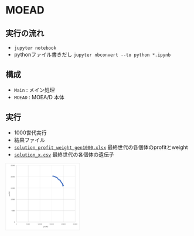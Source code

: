 # MOEAD
## 実行の流れ
- `jupyter notebook`
- pythonファイル書きだし `jupyter nbconvert --to python *.ipynb`

## 構成
- `Main` : メイン処理
- `MOEAD` : MOEA/D 本体

## 実行
- 1000世代実行
- 結果ファイル
 - <a href="https://github.com/MinoriMn/MOEAD/blob/run/gen1000/solution_profit_weight_gen1000.xlsx">`solution_profit_weight_gen1000.xlsx`</a> 最終世代の各個体のprofitとweight
 - <a href="https://github.com/MinoriMn/MOEAD/blob/run/gen1000/solution_x.csv">`solution_x.csv`</a> 最終世代の各個体の遺伝子

<img src="gen1000_graph.png" style="width:40%;">
